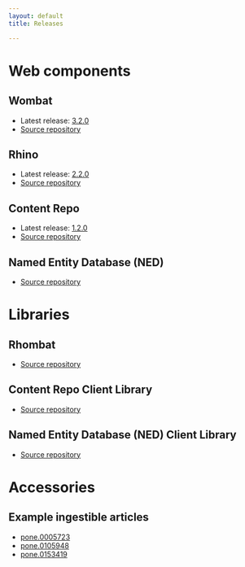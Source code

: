 ```yaml
---
layout: default
title: Releases

---
```


# Web components

## Wombat

* Latest release: [3.2.0](http://downloads.ambraproject.org/releases/wombat-3.2.0.war)
* [Source repository](https://github.com/PLOS/wombat)

## Rhino

* Latest release: [2.2.0](http://downloads.ambraproject.org/releases/rhino-2.2.0.war)
* [Source repository](https://github.com/PLOS/rhino)

## Content Repo

* Latest release: [1.2.0](http://downloads.ambraproject.org/releases/content-repo-1.2.0.war)
* [Source repository](https://github.com/PLOS/content-repo)

## Named Entity Database (NED)

* [Source repository](https://github.com/PLOS/named-entity.service)

# Libraries

## Rhombat

* [Source repository](https://github.com/PLOS/rhombat)

## Content Repo Client Library

* [Source repository](https://github.com/PLOS/content-repo-library)

## Named Entity Database (NED) Client Library

* [Source repository](https://github.com/PLOS/ned-client)

# Accessories

## Example ingestible articles

* [pone.0005723](http://downloads.ambraproject.org/article_examples/pone.0005723.zip)
* [pone.0105948](http://downloads.ambraproject.org/article_examples/pone.0105948.zip)
* [pone.0153419](http://downloads.ambraproject.org/article_examples/pone.0153419.zip)
